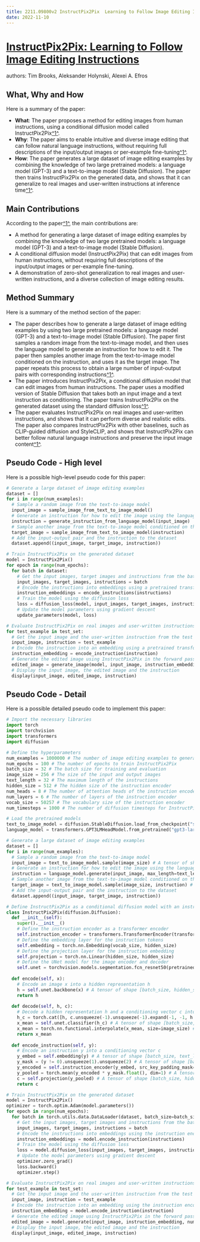 ```yaml
---
title: 2211.09800v2 InstructPix2Pix  Learning to Follow Image Editing Instructions
date: 2022-11-10
---
```


# [InstructPix2Pix: Learning to Follow Image Editing Instructions](http://arxiv.org/abs/2211.09800v2)

authors: Tim Brooks, Aleksander Holynski, Alexei A. Efros


## What, Why and How

[1]: https://arxiv.org/abs/2211.09800v2 "InstructPix2Pix: Learning to Follow Image Editing Instructions"
[2]: https://arxiv.org/pdf/2211.09800v2.pdf "InstructPix2Pix: Learning to Follow Image Editing Instructions - arXiv.org"
[3]: http://export.arxiv.org/abs/2211.09800 "[2211.09800] InstructPix2Pix: Learning to Follow Image Editing Instructions"

Here is a summary of the paper:

- **What**: The paper proposes a method for editing images from human instructions, using a conditional diffusion model called InstructPix2Pix[^1^][1].
- **Why**: The paper aims to enable intuitive and diverse image editing that can follow natural language instructions, without requiring full descriptions of the input/output images or per-example fine-tuning[^1^][1].
- **How**: The paper generates a large dataset of image editing examples by combining the knowledge of two large pretrained models: a language model (GPT-3) and a text-to-image model (Stable Diffusion). The paper then trains InstructPix2Pix on the generated data, and shows that it can generalize to real images and user-written instructions at inference time[^1^][1].

## Main Contributions

[1]: https://arxiv.org/abs/2211.09800v2 "InstructPix2Pix: Learning to Follow Image Editing Instructions"
[2]: https://arxiv.org/pdf/2211.09800v2.pdf "InstructPix2Pix: Learning to Follow Image Editing Instructions - arXiv.org"
[3]: http://export.arxiv.org/abs/2211.09800 "[2211.09800] InstructPix2Pix: Learning to Follow Image Editing Instructions"

According to the paper[^1^][1], the main contributions are:

- A method for generating a large dataset of image editing examples by combining the knowledge of two large pretrained models: a language model (GPT-3) and a text-to-image model (Stable Diffusion).
- A conditional diffusion model (InstructPix2Pix) that can edit images from human instructions, without requiring full descriptions of the input/output images or per-example fine-tuning.
- A demonstration of zero-shot generalization to real images and user-written instructions, and a diverse collection of image editing results.

## Method Summary

[1]: https://arxiv.org/abs/2211.09800v2 "InstructPix2Pix: Learning to Follow Image Editing Instructions"
[2]: https://arxiv.org/pdf/2211.09800v2.pdf "InstructPix2Pix: Learning to Follow Image Editing Instructions - arXiv.org"
[3]: http://export.arxiv.org/abs/2211.09800 "[2211.09800] InstructPix2Pix: Learning to Follow Image Editing Instructions"

Here is a summary of the method section of the paper:

- The paper describes how to generate a large dataset of image editing examples by using two large pretrained models: a language model (GPT-3) and a text-to-image model (Stable Diffusion). The paper first samples a random image from the text-to-image model, and then uses the language model to generate an instruction for how to edit it. The paper then samples another image from the text-to-image model conditioned on the instruction, and uses it as the target image. The paper repeats this process to obtain a large number of input-output pairs with corresponding instructions[^1^][1].
- The paper introduces InstructPix2Pix, a conditional diffusion model that can edit images from human instructions. The paper uses a modified version of Stable Diffusion that takes both an input image and a text instruction as conditioning. The paper trains InstructPix2Pix on the generated dataset using the standard diffusion loss[^1^][1].
- The paper evaluates InstructPix2Pix on real images and user-written instructions, and shows that it can perform diverse and realistic edits. The paper also compares InstructPix2Pix with other baselines, such as CLIP-guided diffusion and StyleCLIP, and shows that InstructPix2Pix can better follow natural language instructions and preserve the input image content[^1^][1].

## Pseudo Code - High level

Here is a possible high-level pseudo code for this paper:

```python
# Generate a large dataset of image editing examples
dataset = []
for i in range(num_examples):
  # Sample a random image from the text-to-image model
  input_image = sample_image_from_text_to_image_model()
  # Generate an instruction for how to edit the image using the language model
  instruction = generate_instruction_from_language_model(input_image)
  # Sample another image from the text-to-image model conditioned on the instruction
  target_image = sample_image_from_text_to_image_model(instruction)
  # Add the input-output pair and the instruction to the dataset
  dataset.append((input_image, target_image, instruction))

# Train InstructPix2Pix on the generated dataset
model = InstructPix2Pix()
for epoch in range(num_epochs):
  for batch in dataset:
    # Get the input images, target images and instructions from the batch
    input_images, target_images, instructions = batch
    # Encode the instructions into embeddings using a pretrained transformer
    instruction_embeddings = encode_instructions(instructions)
    # Train the model using the diffusion loss
    loss = diffusion_loss(model, input_images, target_images, instruction_embeddings)
    # Update the model parameters using gradient descent
    update_parameters(model, loss)

# Evaluate InstructPix2Pix on real images and user-written instructions
for test_example in test_set:
  # Get the input image and the user-written instruction from the test example
  input_image, instruction = test_example
  # Encode the instruction into an embedding using a pretrained transformer
  instruction_embedding = encode_instruction(instruction)
  # Generate the edited image using InstructPix2Pix in the forward pass
  edited_image = generate_image(model, input_image, instruction_embedding)
  # Display the input image, the edited image and the instruction
  display(input_image, edited_image, instruction)
```

## Pseudo Code - Detail

Here is a possible detailed pseudo code to implement this paper:

```python
# Import the necessary libraries
import torch
import torchvision
import transformers
import diffusion

# Define the hyperparameters
num_examples = 1000000 # The number of image editing examples to generate
num_epochs = 100 # The number of epochs to train InstructPix2Pix
batch_size = 32 # The batch size for training and evaluation
image_size = 256 # The size of the input and output images
text_length = 32 # The maximum length of the instructions
hidden_size = 512 # The hidden size of the instruction encoder
num_heads = 8 # The number of attention heads of the instruction encoder
num_layers = 6 # The number of layers of the instruction encoder
vocab_size = 50257 # The vocabulary size of the instruction encoder
num_timesteps = 1000 # The number of diffusion timesteps for InstructPix2Pix

# Load the pretrained models
text_to_image_model = diffusion.StableDiffusion.load_from_checkpoint("stable_diffusion.pt") # Load the Stable Diffusion model pretrained on ImageNet
language_model = transformers.GPT3LMHeadModel.from_pretrained("gpt3-large") # Load the GPT-3 model with 1.3B parameters

# Generate a large dataset of image editing examples
dataset = []
for i in range(num_examples):
  # Sample a random image from the text-to-image model
  input_image = text_to_image_model.sample(image_size) # A tensor of shape [3, image_size, image_size]
  # Generate an instruction for how to edit the image using the language model
  instruction = language_model.generate(input_image, max_length=text_length) # A tensor of shape [text_length]
  # Sample another image from the text-to-image model conditioned on the instruction
  target_image = text_to_image_model.sample(image_size, instruction) # A tensor of shape [3, image_size, image_size]
  # Add the input-output pair and the instruction to the dataset
  dataset.append((input_image, target_image, instruction))

# Define InstructPix2Pix as a conditional diffusion model with an instruction encoder
class InstructPix2Pix(diffusion.Diffusion):
  def __init__(self):
    super().__init__()
    # Define the instruction encoder as a transformer encoder
    self.instruction_encoder = transformers.TransformerEncoder(transformers.TransformerEncoderLayer(hidden_size, num_heads), num_layers)
    # Define the embedding layer for the instruction tokens
    self.embedding = torch.nn.Embedding(vocab_size, hidden_size)
    # Define the projection layer for the instruction embedding
    self.projection = torch.nn.Linear(hidden_size, hidden_size)
    # Define the UNet model for the image encoder and decoder
    self.unet = torchvision.models.segmentation.fcn_resnet50(pretrained=True)
  
  def encode(self, x):
    # Encode an image x into a hidden representation h
    h = self.unet.backbone(x) # A tensor of shape [batch_size, hidden_size, image_size/32, image_size/32]
    return h
  
  def decode(self, h, c):
    # Decode a hidden representation h and a conditioning vector c into an image x_mean
    h_c = torch.cat([h, c.unsqueeze(-1).unsqueeze(-1).expand(-1, -1, h.shape[-2], h.shape[-1])], dim=1) # A tensor of shape [batch_size, hidden_size*2, image_size/32, image_size/32]
    x_mean = self.unet.classifier(h_c) # A tensor of shape [batch_size, 3, image_size/32, image_size/32]
    x_mean = torch.nn.functional.interpolate(x_mean, size=image_size) # A tensor of shape [batch_size, 3, image_size, image_size]
    return x_mean
  
  def encode_instruction(self, y):
    # Encode an instruction y into a conditioning vector c
    y_embed = self.embedding(y) # A tensor of shape [batch_size, text_length, hidden_size]
    y_mask = (y != 0).unsqueeze(1).unsqueeze(2) # A tensor of shape [batch_size, 1, 1, text_length]
    y_encoded = self.instruction_encoder(y_embed, src_key_padding_mask=~y_mask) # A tensor of shape [batch_size, text_length, hidden_size]
    y_pooled = torch.mean(y_encoded * y_mask.float(), dim=1) # A tensor of shape [batch_size, hidden_size]
    c = self.projection(y_pooled) # A tensor of shape [batch_size, hidden_size]
    return c

# Train InstructPix2Pix on the generated dataset
model = InstructPix2Pix()
optimizer = torch.optim.Adam(model.parameters())
for epoch in range(num_epochs):
  for batch in torch.utils.data.DataLoader(dataset, batch_size=batch_size, shuffle=True):
    # Get the input images, target images and instructions from the batch
    input_images, target_images, instructions = batch
    # Encode the instructions into embeddings using the instruction encoder
    instruction_embeddings = model.encode_instruction(instructions)
    # Train the model using the diffusion loss
    loss = model.diffusion_loss(input_images, target_images, instruction_embeddings)
    # Update the model parameters using gradient descent
    optimizer.zero_grad()
    loss.backward()
    optimizer.step()

# Evaluate InstructPix2Pix on real images and user-written instructions
for test_example in test_set:
  # Get the input image and the user-written instruction from the test example
  input_image, instruction = test_example
  # Encode the instruction into an embedding using the instruction encoder
  instruction_embedding = model.encode_instruction(instruction)
  # Generate the edited image using InstructPix2Pix in the forward pass
  edited_image = model.generate(input_image, instruction_embedding, num_timesteps)
  # Display the input image, the edited image and the instruction
  display(input_image, edited_image, instruction)
```